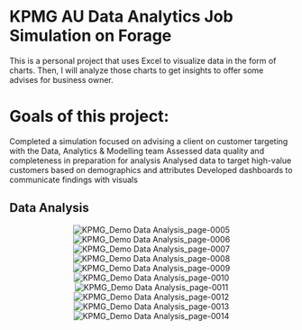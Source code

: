 # KPMG AU Data Analytics Job Simulation on Forage
This is a personal project that uses Excel to visualize data in the form of charts. Then, I will analyze those charts to get insights to offer some advises for business owner.

# Goals of this project: 
Completed a simulation focused on advising a client on customer targeting with the Data, Analytics & Modelling team
Assessed data quality and completeness in preparation for analysis
Analysed data to target high-value customers based on demographics and attributes
Developed dashboards to communicate findings with visuals


## Data Analysis

<div align="center">
  
![KPMG_Demo Data Analysis_page-0005](https://github.com/DoanNguyen2001/KPMG_Virtual_Internship/assets/147706017/3827de0b-1f0d-4e10-878e-67e06e149b80)
![KPMG_Demo Data Analysis_page-0006](https://github.com/DoanNguyen2001/KPMG_Virtual_Internship/assets/147706017/2609d25f-4045-4d38-a444-2075ab0e9ced)
![KPMG_Demo Data Analysis_page-0007](https://github.com/DoanNguyen2001/KPMG_Virtual_Internship/assets/147706017/e94f75f2-3261-46f9-9635-5576c2e8e1da)
![KPMG_Demo Data Analysis_page-0008](https://github.com/DoanNguyen2001/KPMG_Virtual_Internship/assets/147706017/37d3711c-15e6-4af3-a8b1-2c7292cd9435)
![KPMG_Demo Data Analysis_page-0009](https://github.com/DoanNguyen2001/KPMG_Virtual_Internship/assets/147706017/df2a611a-86e6-470e-b26c-5b21fe0a09e7)
![KPMG_Demo Data Analysis_page-0010](https://github.com/DoanNguyen2001/KPMG_Virtual_Internship/assets/147706017/90cb93b9-f17c-4ba6-aa6c-9f7c25984ab7)
![KPMG_Demo Data Analysis_page-0011](https://github.com/DoanNguyen2001/KPMG_Virtual_Internship/assets/147706017/b7cb21af-5c37-47fc-9da1-879a2b8f363c)
![KPMG_Demo Data Analysis_page-0012](https://github.com/DoanNguyen2001/KPMG_Virtual_Internship/assets/147706017/0e6f17e5-b933-4378-8757-ac2e7c068032)
![KPMG_Demo Data Analysis_page-0013](https://github.com/DoanNguyen2001/KPMG_Virtual_Internship/assets/147706017/52020d60-0c82-4aca-9726-af857817692e)
![KPMG_Demo Data Analysis_page-0014](https://github.com/DoanNguyen2001/KPMG_Virtual_Internship/assets/147706017/42609095-c186-4eca-b0ba-bc78db62d320)

<div align="justify">  
